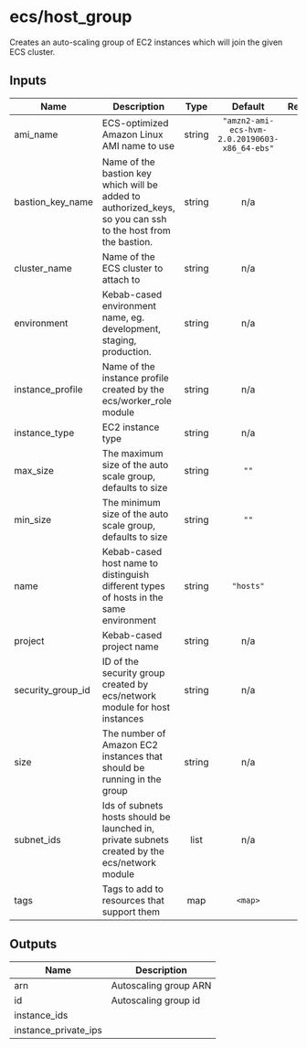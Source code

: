 # ecs/host_group

Creates an auto-scaling group of EC2 instances which will join the given ECS cluster.

## Inputs

| Name                | Description                                                                                                  |  Type  |                    Default                    | Required |
| ------------------- | ------------------------------------------------------------------------------------------------------------ | :----: | :-------------------------------------------: | :------: |
| ami\_name           | ECS-optimized Amazon Linux AMI name to use                                                                   | string | `"amzn2-ami-ecs-hvm-2.0.20190603-x86_64-ebs"` |    no    |
| bastion\_key\_name  | Name of the bastion key which will be added to authorized_keys, so you can ssh to the host from the bastion. | string |                      n/a                      |   yes    |
| cluster\_name       | Name of the ECS cluster to attach to                                                                         | string |                      n/a                      |   yes    |
| environment         | Kebab-cased environment name, eg. development, staging, production.                                          | string |                      n/a                      |   yes    |
| instance\_profile   | Name of the instance profile created by the ecs/worker_role module                                           | string |                      n/a                      |   yes    |
| instance\_type      | EC2 instance type                                                                                            | string |                      n/a                      |   yes    |
| max\_size           | The maximum size of the auto scale group, defaults to size                                                   | string |                     `""`                      |    no    |
| min\_size           | The minimum size of the auto scale group, defaults to size                                                   | string |                     `""`                      |    no    |
| name                | Kebab-cased host name to distinguish different types of hosts in the same environment                        | string |                   `"hosts"`                   |    no    |
| project             | Kebab-cased project name                                                                                     | string |                      n/a                      |   yes    |
| security\_group\_id | ID of the security group created by ecs/network module for host instances                                    | string |                      n/a                      |   yes    |
| size                | The number of Amazon EC2 instances that should be running in the group                                       | string |                      n/a                      |   yes    |
| subnet\_ids         | Ids of subnets hosts should be launched in, private subnets created by the ecs/network module                |  list  |                      n/a                      |   yes    |
| tags                | Tags to add to resources that support them                                                                   |  map   |                    `<map>`                    |    no    |

## Outputs

| Name                   | Description           |
| ---------------------- | --------------------- |
| arn                    | Autoscaling group ARN |
| id                     | Autoscaling group id  |
| instance\_ids          |                       |
| instance\_private\_ips |                       |

